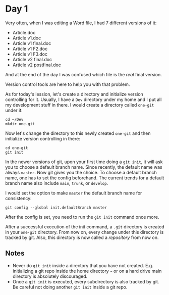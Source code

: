 # Day 1
Very often, when I was editing a Word file, I had 7 different versions of it:

- Article.doc
- Article v1.doc
- Article v1 final.doc
- Article v1 F2.doc
- Article v1 F3.doc
- Article v2 final.doc
- Article v2 postfinal.doc

And at the end of the day I was confused which file is the _real_ final version.

Version control tools are here to help you with that problem.

As for today's lession, let's create a directory and initialize version controlling for it.
Usually, I have a `Dev` directory under my home and I put all my development stuff in there. I would create a directory called `one-git` under it:

```shell
cd ~/Dev
mkdir one-git
```

Now let's change the directory to this newly created `one-git` and then initialize version controlling in there:

```shell
cd one-git
git init
```

In the newer versions of git, upon your first time doing a `git init`, it will ask you to choose a default branch name.
Since recently, the default name was always `master`. Now git gives you the choice. To choose a default branch name, one has to set the config beforehand. The current trends for a default branch name also include `main`, `trunk`, or `develop`.

I would set the option to make `master` the default branch name for consistency:

```shell
git config --global init.defaultBranch master
```

After the config is set, you need to run the `git init` command once more.

After a successful execution of the init command, a `.git` directory is created in your `one-git` directory. From now on, every change under this directory is tracked by git. Also, this directory is now called a _repository_ from now on.

## Notes

- Never do `git init` inside a directory that you have not created. E.g. initializing a git repo inside the home directory `~` or on a hard drive main directory is absolutely discouraged.
- Once a `git init` is executed, every subdirectory is also tracked by git. Be careful not doing another `git init` inside a git repo.
